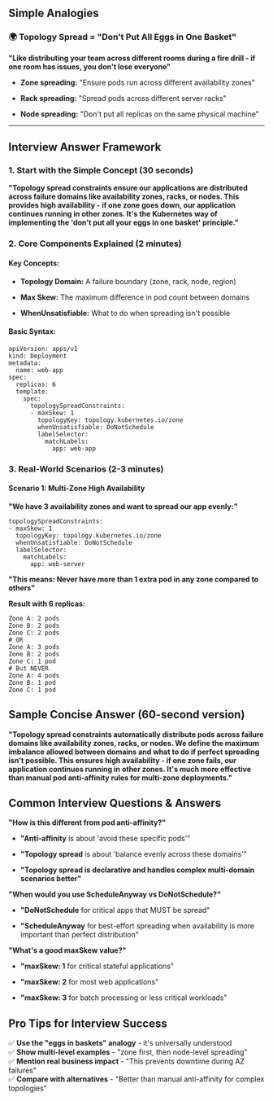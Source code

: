 ## Simple Analogies

### 🌍 **Topology Spread = "Don't Put All Eggs in One Basket"**

**"Like distributing your team across different rooms during a fire drill - if one room has issues, you don't lose everyone"**

- **Zone spreading:** "Ensure pods run across different availability zones"
    
- **Rack spreading:** "Spread pods across different server racks"
    
- **Node spreading:** "Don't put all replicas on the same physical machine"
    

---

## Interview Answer Framework

### 1. Start with the Simple Concept (30 seconds)

**"Topology spread constraints ensure our applications are distributed across failure domains like availability zones, racks, or nodes. This provides high availability - if one zone goes down, our application continues running in other zones. It's the Kubernetes way of implementing the 'don't put all your eggs in one basket' principle."**

### 2. Core Components Explained (2 minutes)

#### **Key Concepts:**

- **Topology Domain:** A failure boundary (zone, rack, node, region)
    
- **Max Skew:** The maximum difference in pod count between domains
    
- **WhenUnsatisfiable:** What to do when spreading isn't possible
    

#### **Basic Syntax:**
```
apiVersion: apps/v1
kind: Deployment
metadata:
  name: web-app
spec:
  replicas: 6
  template:
    spec:
      topologySpreadConstraints:
      - maxSkew: 1
        topologyKey: topology.kubernetes.io/zone
        whenUnsatisfiable: DoNotSchedule
        labelSelector:
          matchLabels:
            app: web-app
```
### 3. Real-World Scenarios (2-3 minutes)

#### **Scenario 1: Multi-Zone High Availability**

**"We have 3 availability zones and want to spread our app evenly:"**
```
topologySpreadConstraints:
- maxSkew: 1
  topologyKey: topology.kubernetes.io/zone
  whenUnsatisfiable: DoNotSchedule
  labelSelector:
    matchLabels:
      app: web-server
```

**"This means: Never have more than 1 extra pod in any zone compared to others"**

**Result with 6 replicas:**
```
Zone A: 2 pods
Zone B: 2 pods  
Zone C: 2 pods
# OR
Zone A: 3 pods
Zone B: 2 pods
Zone C: 1 pod
# But NEVER
Zone A: 4 pods
Zone B: 1 pod
Zone C: 1 pod
```

## Sample Concise Answer (60-second version)

**"Topology spread constraints automatically distribute pods across failure domains like availability zones, racks, or nodes. We define the maximum imbalance allowed between domains and what to do if perfect spreading isn't possible. This ensures high availability - if one zone fails, our application continues running in other zones. It's much more effective than manual pod anti-affinity rules for multi-zone deployments."**

## Common Interview Questions & Answers

**"How is this different from pod anti-affinity?"**

- **"Anti-affinity** is about 'avoid these specific pods'"
    
- **"Topology spread** is about 'balance evenly across these domains'"
    
- **"Topology spread is declarative and handles complex multi-domain scenarios better"**
    

**"When would you use ScheduleAnyway vs DoNotSchedule?"**

- **"DoNotSchedule** for critical apps that MUST be spread"
    
- **"ScheduleAnyway** for best-effort spreading when availability is more important than perfect distribution"
    

**"What's a good maxSkew value?"**

- **"maxSkew: 1** for critical stateful applications"
    
- **"maxSkew: 2** for most web applications"
    
- **"maxSkew: 3** for batch processing or less critical workloads"
    

## Pro Tips for Interview Success

✅ **Use the "eggs in baskets" analogy** - it's universally understood  
✅ **Show multi-level examples** - "zone first, then node-level spreading"  
✅ **Mention real business impact** - "This prevents downtime during AZ failures"  
✅ **Compare with alternatives** - "Better than manual anti-affinity for complex topologies"